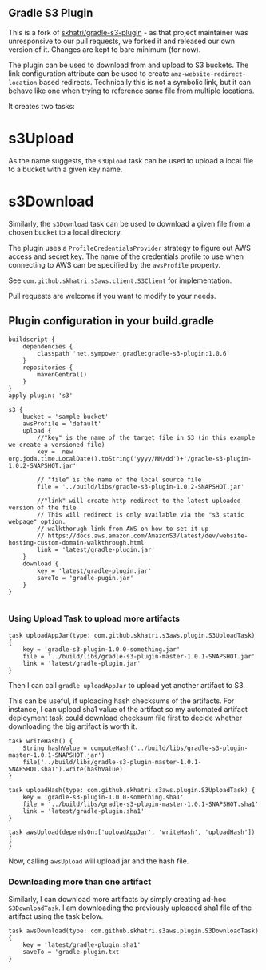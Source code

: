Gradle S3 Plugin
----------------

This is a fork of [skhatri/gradle-s3-plugin](https://github.com/skhatri/gradle-s3-plugin ) - as that project maintainer was unresponsive to our pull requests, we forked it and released our own version of it. Changes are kept to bare minimum (for now).

The plugin can be used to download from and upload to S3 buckets. The link configuration attribute can be used to create `amz-website-redirect-location` based redirects. Technically this is not a symbolic link, but it can behave like one when trying to reference same file from multiple locations.

It creates two tasks:

# s3Upload
As the name suggests, the `s3Upload` task can be used to upload a local file to a bucket with a given key name.

# s3Download
Similarly, the `s3Download` task can be used to download a given file from a chosen bucket to a local directory.

The plugin uses a `ProfileCredentialsProvider` strategy to figure out AWS access and secret key. The
name of the credentials profile to use when connecting to AWS can be specified by the `awsProfile`
property.

See `com.github.skhatri.s3aws.client.S3Client` for implementation.

Pull requests are welcome if you want to modify to your needs.

Plugin configuration in your build.gradle
-----------------------------------------
```
buildscript {
    dependencies {
        classpath 'net.sympower.gradle:gradle-s3-plugin:1.0.6'
    }
    repositories {
        mavenCentral()
    }
}
apply plugin: 's3'

s3 {
    bucket = 'sample-bucket'
    awsProfile = 'default'
    upload {
        //"key" is the name of the target file in S3 (in this example we create a versioned file)
        key =  new org.joda.time.LocalDate().toString('yyyy/MM/dd')+'/gradle-s3-plugin-1.0.2-SNAPSHOT.jar'
        
        // "file" is the name of the local source file
        file = '../build/libs/gradle-s3-plugin-1.0.2-SNAPSHOT.jar'
        
        //"link" will create http redirect to the latest uploaded version of the file
        // This will redirect is only available via the "s3 static webpage" option. 
        // walkthorugh link from AWS on how to set it up
        // https://docs.aws.amazon.com/AmazonS3/latest/dev/website-hosting-custom-domain-walkthrough.html
        link = 'latest/gradle-plugin.jar'
    }
    download {
        key = 'latest/gradle-plugin.jar'
        saveTo = 'gradle-pugin.jar'
    }
}


```

### Using Upload Task to upload more artifacts ###
```
task uploadAppJar(type: com.github.skhatri.s3aws.plugin.S3UploadTask) {
    key = 'gradle-s3-plugin-1.0.0-something.jar'
    file = '../build/libs/gradle-s3-plugin-master-1.0.1-SNAPSHOT.jar'
    link = 'latest/gradle-plugin.jar'
}
```
Then I can call `gradle uploadAppJar` to upload yet another artifact to S3.

This can be useful, if uploading hash checksums of the artifacts. For instance, I can upload sha1 value of the artifact so my automated artifact deployment task could download checksum file first to decide whether downloading the big artifact is worth it.

```
task writeHash() {
    String hashValue = computeHash('../build/libs/gradle-s3-plugin-master-1.0.1-SNAPSHOT.jar')
    file('../build/libs/gradle-s3-plugin-master-1.0.1-SNAPSHOT.sha1').write(hashValue)
}

task uploadHash(type: com.github.skhatri.s3aws.plugin.S3UploadTask) {
    key = 'gradle-s3-plugin-1.0.0-something.sha1'
    file = '../build/libs/gradle-s3-plugin-master-1.0.1-SNAPSHOT.sha1'
    link = 'latest/gradle-plugin.sha1'
}

task awsUpload(dependsOn:['uploadAppJar', 'writeHash', 'uploadHash']) {
}
```
Now, calling `awsUpload` will upload jar and the hash file.

### Downloading more than one artifact ###

Similarly, I can download more artifacts by simply creating ad-hoc `S3DownloadTask`. I am downloading the previously uploaded sha1 file of the artifact using the task below.

```
task awsDownload(type: com.github.skhatri.s3aws.plugin.S3DownloadTask) {
    key = 'latest/gradle-plugin.sha1'
    saveTo = 'gradle-plugin.txt'
}
```
